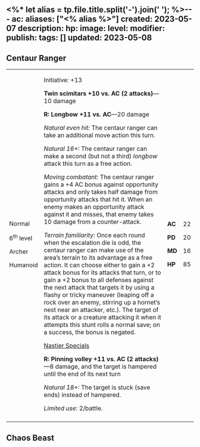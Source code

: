 <%* let alias = tp.file.title.split('-').join(' '); %>---
ac: 
aliases: ["<% alias %>"]
created: 2023-05-07
description: 
hp: 
image: 
level: 
modifier: 
publish: 
tags: []
updated: 2023-05-08
---

## Centaur Ranger

<table>
<colgroup>
<col style="width: 16%" />
<col style="width: 72%" />
<col style="width: 5%" />
<col style="width: 5%" />
</colgroup>
<tbody>
<tr class="odd">
<td><p>Normal</p>
<p>6<sup>th</sup> level</p>
<p>Archer</p>
<p>Humanoid</p></td>
<td><p>Initiative: +13</p>
<p><strong>Twin scimitars +10 vs. AC (2 attacks)</strong>—10 damage</p>
<p><strong>R: Longbow +11 vs. AC</strong>—20 damage</p>
<p><em>Natural even hit:</em> The centaur ranger can take an additional
move action this turn.</p>
<p><em>Natural 16+:</em> The centaur ranger can make a second (but not a
third) <em>longbow</em> attack this turn as a free action.</p>
<p><em>Moving combatant:</em> The centaur ranger gains a +4 AC bonus
against opportunity attacks and only takes half damage from opportunity
attacks that hit it. When an enemy makes an opportunity attack against
it and misses, that enemy takes 10 damage from a counter-attack.</p>
<p><em>Terrain familiarity:</em> Once each round when the escalation die
is odd, the centaur ranger can make use of the area’s terrain to its
advantage as a free action. It can choose either to gain a +2 attack
bonus for its attacks that turn, or to gain a +2 bonus to all defenses
against the next attack that targets it by using a flashy or tricky
maneuver (leaping off a rock over an enemy, stirring up a hornet’s nest
near an attacker, etc.). The target of its attack or a creature
attacking it when it attempts this stunt rolls a normal save; on a
success, the bonus is negated.</p>
<p><u>Nastier Specials</u></p>
<p><strong>R: Pinning volley +11 vs. AC (2 attacks)</strong>—8 damage,
and the target is hampered until the end of its next turn</p>
<p><em>Natural 18+:</em> The target is stuck (save ends) instead of
hampered.</p>
<p><em>Limited use:</em> 2/battle.</p></td>
<td><p><strong>AC</strong></p>
<p><strong>PD</strong></p>
<p><strong>MD</strong></p>
<p><strong>HP</strong></p></td>
<td><p>22</p>
<p>20</p>
<p>16</p>
<p>85</p></td>
</tr>
<tr class="even">
<td></td>
<td></td>
<td></td>
<td></td>
</tr>
</tbody>
</table>

## Chaos Beast
